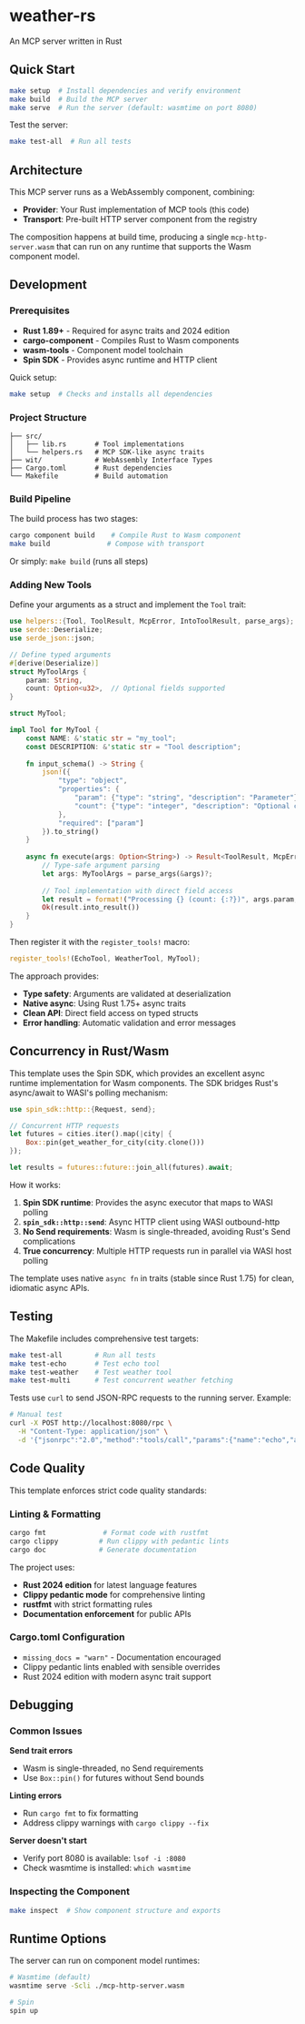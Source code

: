 # weather-rs

An MCP server written in Rust

## Quick Start

```bash
make setup  # Install dependencies and verify environment
make build  # Build the MCP server
make serve  # Run the server (default: wasmtime on port 8080)
```

Test the server:
```bash
make test-all  # Run all tests
```

## Architecture

This MCP server runs as a WebAssembly component, combining:
- **Provider**: Your Rust implementation of MCP tools (this code)
- **Transport**: Pre-built HTTP server component from the registry

The composition happens at build time, producing a single `mcp-http-server.wasm` that can run on any runtime that supports the Wasm component model.

## Development

### Prerequisites

- **Rust 1.89+** - Required for async traits and 2024 edition
- **cargo-component** - Compiles Rust to Wasm components
- **wasm-tools** - Component model toolchain
- **Spin SDK** - Provides async runtime and HTTP client

Quick setup:
```bash
make setup  # Checks and installs all dependencies
```

### Project Structure

```
├── src/
│   ├── lib.rs       # Tool implementations
│   └── helpers.rs   # MCP SDK-like async traits
├── wit/             # WebAssembly Interface Types
├── Cargo.toml       # Rust dependencies
└── Makefile         # Build automation
```

### Build Pipeline

The build process has two stages:

```bash
cargo component build    # Compile Rust to Wasm component
make build              # Compose with transport
```

Or simply: `make build` (runs all steps)

### Adding New Tools

Define your arguments as a struct and implement the `Tool` trait:

```rust
use helpers::{Tool, ToolResult, McpError, IntoToolResult, parse_args};
use serde::Deserialize;
use serde_json::json;

// Define typed arguments
#[derive(Deserialize)]
struct MyToolArgs {
    param: String,
    count: Option<u32>,  // Optional fields supported
}

struct MyTool;

impl Tool for MyTool {
    const NAME: &'static str = "my_tool";
    const DESCRIPTION: &'static str = "Tool description";
    
    fn input_schema() -> String {
        json!({
            "type": "object",
            "properties": {
                "param": {"type": "string", "description": "Parameter"},
                "count": {"type": "integer", "description": "Optional count"}
            },
            "required": ["param"]
        }).to_string()
    }
    
    async fn execute(args: Option<String>) -> Result<ToolResult, McpError> {
        // Type-safe argument parsing
        let args: MyToolArgs = parse_args(&args)?;
        
        // Tool implementation with direct field access
        let result = format!("Processing {} (count: {:?})", args.param, args.count);
        Ok(result.into_result())
    }
}
```

Then register it with the `register_tools!` macro:

```rust
register_tools!(EchoTool, WeatherTool, MyTool);
```

The approach provides:
- **Type safety**: Arguments are validated at deserialization
- **Native async**: Using Rust 1.75+ async traits
- **Clean API**: Direct field access on typed structs
- **Error handling**: Automatic validation and error messages

## Concurrency in Rust/Wasm

This template uses the Spin SDK, which provides an excellent async runtime implementation for Wasm components. The SDK bridges Rust's async/await to WASI's polling mechanism:

```rust
use spin_sdk::http::{Request, send};

// Concurrent HTTP requests
let futures = cities.iter().map(|city| {
    Box::pin(get_weather_for_city(city.clone()))
});

let results = futures::future::join_all(futures).await;
```

How it works:
1. **Spin SDK runtime**: Provides the async executor that maps to WASI polling
2. **`spin_sdk::http::send`**: Async HTTP client using WASI outbound-http
3. **No Send requirements**: Wasm is single-threaded, avoiding Rust's Send complications
4. **True concurrency**: Multiple HTTP requests run in parallel via WASI host polling

The template uses native `async fn` in traits (stable since Rust 1.75) for clean, idiomatic async APIs.

## Testing

The Makefile includes comprehensive test targets:

```bash
make test-all        # Run all tests
make test-echo       # Test echo tool
make test-weather    # Test weather tool  
make test-multi      # Test concurrent weather fetching
```

Tests use `curl` to send JSON-RPC requests to the running server. Example:

```bash
# Manual test
curl -X POST http://localhost:8080/rpc \
  -H "Content-Type: application/json" \
  -d '{"jsonrpc":"2.0","method":"tools/call","params":{"name":"echo","arguments":{"message":"Hello"}},"id":1}'
```

## Code Quality

This template enforces strict code quality standards:

### Linting & Formatting

```bash
cargo fmt              # Format code with rustfmt
cargo clippy          # Run clippy with pedantic lints
cargo doc             # Generate documentation
```

The project uses:
- **Rust 2024 edition** for latest language features
- **Clippy pedantic mode** for comprehensive linting
- **rustfmt** with strict formatting rules
- **Documentation enforcement** for public APIs

### Cargo.toml Configuration

- `missing_docs = "warn"` - Documentation encouraged
- Clippy pedantic lints enabled with sensible overrides
- Rust 2024 edition with modern async trait support

## Debugging

### Common Issues

**Send trait errors**
- Wasm is single-threaded, no Send requirements
- Use `Box::pin()` for futures without Send bounds

**Linting errors**
- Run `cargo fmt` to fix formatting
- Address clippy warnings with `cargo clippy --fix`

**Server doesn't start**
- Verify port 8080 is available: `lsof -i :8080`
- Check wasmtime is installed: `which wasmtime`

### Inspecting the Component

```bash
make inspect  # Show component structure and exports
```

## Runtime Options

The server can run on component model runtimes:

```bash
# Wasmtime (default)
wasmtime serve -Scli ./mcp-http-server.wasm

# Spin
spin up
```